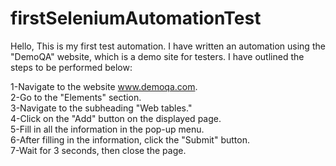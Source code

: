 # firstSeleniumAutomationTest
Hello,
This is my first test automation. I have written an automation using the "DemoQA" website, which is a demo site for testers. I have outlined the steps to be performed below:

1-Navigate to the website www.demoqa.com.   
2-Go to the "Elements" section.  
3-Navigate to the subheading "Web tables."  
4-Click on the "Add" button on the displayed page.  
5-Fill in all the information in the pop-up menu.  
6-After filling in the information, click the "Submit" button.  
7-Wait for 3 seconds, then close the page.

